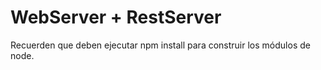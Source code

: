 # WebServer + RestServer

Recuerden que deben ejecutar npm install para construir los módulos de node.